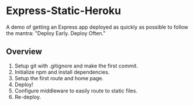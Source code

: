 # Express-Static-Heroku

A demo of getting an Express app deployed as quickly as possible to follow the
mantra: "Deploy Early. Deploy Often."

## Overview

1. Setup git with .gitignore and make the first commit.
2. Initialize npm and install dependencies.
3. Setup the first route and home page.
4. Deploy!
5. Configure middleware to easily route to static files.
6. Re-deploy.

